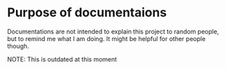 # Purpose of documentaions

Documentations are not intended to explain this project to random
people, but to remind me what I am doing. It might be helpful for
other people though.

NOTE: This is outdated at this moment
